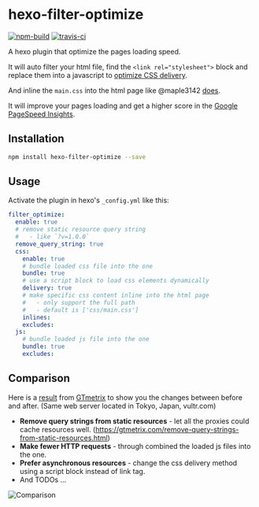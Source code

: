 # hexo-filter-optimize
[![npm-build]][npm-build-link] [![travis-ci]][travis-ci-link]

[npm-build]: https://img.shields.io/npm/v/hexo-filter-optimize.svg?style=flat
[npm-build-link]: https://www.npmjs.com/package/hexo-filter-optimize
[travis-ci]: https://img.shields.io/travis/theme-next/hexo-filter-optimize/master.svg?style=flat
[travis-ci-link]: https://travis-ci.org/theme-next/hexo-filter-optimize

A hexo plugin that optimize the pages loading speed.

It will auto filter your html file, find the `<link rel="stylesheet">` block and replace them into a javascript to [optimize CSS delivery](https://developers.google.com/speed/docs/insights/OptimizeCSSDelivery).

And inline the `main.css` into the html page like @maple3142 [does](https://github.com/maple3142/Blog/blob/master/gulpfile.js).

It will improve your pages loading and get a higher score in the [Google PageSpeed Insights](https://developers.google.com/speed/pagespeed/insights/).

## Installation

```bash
npm install hexo-filter-optimize --save
```

## Usage

Activate the plugin in hexo's `_config.yml` like this:
```yml
filter_optimize:
  enable: true
  # remove static resource query string
  #   - like `?v=1.0.0`
  remove_query_string: true
  css:
    enable: true
    # bundle loaded css file into the one
    bundle: true
    # use a script block to load css elements dynamically
    delivery: true
    # make specific css content inline into the html page
    #   - only support the full path
    #   - default is ['css/main.css']
    inlines:
    excludes:
  js:
    # bundle loaded js file into the one
    bundle: true
    excludes:
```

## Comparison

Here is a [result](https://gtmetrix.com/compare/Z7BnLaPX/qSMKtzBY) from [GTmetrix](https://gtmetrix.com) to show you the changes between before and after. (Same web server located in Tokyo, Japan, vultr.com)

* **Remove query strings from static resources** - let all the proxies could cache resources well. (https://gtmetrix.com/remove-query-strings-from-static-resources.html)
* **Make fewer HTTP requests** - through combined the loaded js files into the one.
* **Prefer asynchronous resources** - change the css delivery method using a script block instead of link tag.
* And TODOs ...

![Comparison](https://user-images.githubusercontent.com/980449/35233293-a8229c72-ffd8-11e7-8a23-3b8bc10d40c3.png)
